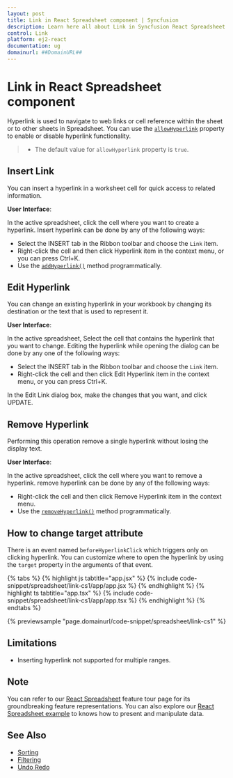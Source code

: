 ```yaml
---
layout: post
title: Link in React Spreadsheet component | Syncfusion
description: Learn here all about Link in Syncfusion React Spreadsheet component of Syncfusion Essential JS 2 and more.
control: Link 
platform: ej2-react
documentation: ug
domainurl: ##DomainURL##
---
```


# Link in React Spreadsheet component

Hyperlink is used to navigate to web links or cell reference within the sheet or to other sheets in Spreadsheet. You can use the [`allowHyperlink`](https://ej2.syncfusion.com/react/documentation/api/spreadsheet/#allowhyperlink) property to enable or disable hyperlink functionality.

> * The default value for `allowHyperlink` property is `true`.

## Insert Link

You can insert a hyperlink in a worksheet cell for quick access to related information.

**User Interface**:

In the active spreadsheet, click the cell where you want to create a hyperlink. Insert hyperlink can be done by any of the following ways:
* Select the INSERT tab in the Ribbon toolbar and choose the `Link` item.
* Right-click the cell and then click Hyperlink item in the context menu, or you can press Ctrl+K.
* Use the [`addHyperlink()`](https://ej2.syncfusion.com/react/documentation/api/spreadsheet/#addhyperlink) method programmatically.

## Edit Hyperlink

You can change an existing hyperlink in your workbook by changing its destination or the text that is used to represent it.

**User Interface**:

In the active spreadsheet, Select the cell that contains the hyperlink that you want to change. Editing the hyperlink while opening the dialog can be done by any one of the following ways:

* Select the INSERT tab in the Ribbon toolbar and choose the `Link` item.
* Right-click the cell and then click Edit Hyperlink item in the context menu, or you can press Ctrl+K.

In the Edit Link dialog box, make the changes that you want, and click UPDATE.

## Remove Hyperlink

Performing this operation remove a single hyperlink without losing the display text.

**User Interface**:

In the active spreadsheet, click the cell where you want to remove a hyperlink. remove hyperlink can be done by any of the following ways:
* Right-click the cell and then click Remove Hyperlink item in the context menu.
* Use the [`removeHyperlink()`](https://ej2.syncfusion.com/react/documentation/api/spreadsheet/#removehyperlink) method programmatically.

## How to change target attribute

There is an event named `beforeHyperlinkClick` which triggers only on clicking hyperlink. You can customize where to open the hyperlink by using the `target` property in the arguments of that event.

{% tabs %}
{% highlight js tabtitle="app.jsx" %}
{% include code-snippet/spreadsheet/link-cs1/app/app.jsx %}
{% endhighlight %}
{% highlight ts tabtitle="app.tsx" %}
{% include code-snippet/spreadsheet/link-cs1/app/app.tsx %}
{% endhighlight %}
{% endtabs %}

 {% previewsample "page.domainurl/code-snippet/spreadsheet/link-cs1" %}

## Limitations

* Inserting hyperlink not supported for multiple ranges.

## Note

You can refer to our [React Spreadsheet](https://www.syncfusion.com/react-ui-components/react-spreadsheet) feature tour page for its groundbreaking feature representations. You can also explore our [React Spreadsheet example](https://ej2.syncfusion.com/react/demos/#/material/spreadsheet/default) to knows how to present and manipulate data.

## See Also

* [Sorting](./sort)
* [Filtering](./filter)
* [Undo Redo](./undo-redo)
